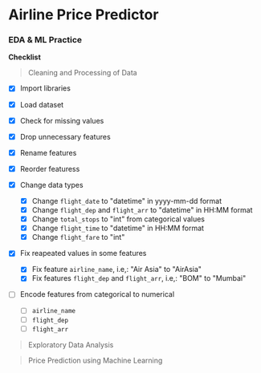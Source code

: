 # Airline Price Predictor

### EDA & ML Practice

**Checklist**

> Cleaning and Processing of Data

-   [x] Import libraries
-   [x] Load dataset
-   [x] Check for missing values
-   [x] Drop unnecessary features
-   [x] Rename features
-   [x] Reorder featuress
-   [x] Change data types
    -   [x] Change `flight_date` to "datetime" in yyyy-mm-dd format
    -   [x] Change `flight_dep` and `flight_arr` to "datetime" in HH:MM format
    -   [x] Change `total_stops` to "int" from categorical values
    -   [x] Change `flight_time` to "datetime" in HH:MM format
    -   [x] Change `flight_fare` to "int"
-   [x] Fix reapeated values in some features

    -   [x] Fix feature `airline_name`, i.e,: "Air Asia" to "AirAsia"
    -   [x] Fix features `flight_dep` and `flight_arr`, i.e,: "BOM" to "Mumbai"

-   [ ] Encode features from categorical to numerical
    -   [ ] `airline_name`
    -   [ ] `flight_dep`
    -   [ ] `flight_arr`

> Exploratory Data Analysis

> Price Prediction using Machine Learning
